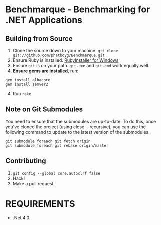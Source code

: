 Benchmarque - Benchmarking for .NET Applications
================================================

## Building from Source

 1. Clone the source down to your machine.
   `git clone git://github.com/phatboyg/Benchmarque.git`
 1. Ensure Ruby is installed. [RubyInstaller for Windows](http://rubyinstaller.org/)
 1. Ensure `git` is on your path. `git.exe` and `git.cmd` work equally well.
 1. **Ensure gems are installed**, run:

```
gem install albacore
gem install semver2
```

4. Run `rake`

## Note on Git Submodules

You need to ensure that the submodules are up-to-date. To do this, once you've cloned
the project (using close --recursive), you can use the following command to update
to the latest version of the submodules.

```
git submodule foreach git fetch origin
git submodule foreach git rebase origin/master
```

## Contributing

 1. `git config --global core.autoclrf false`
 1. Hack!
 1. Make a pull request.

# REQUIREMENTS
* .Net 4.0

